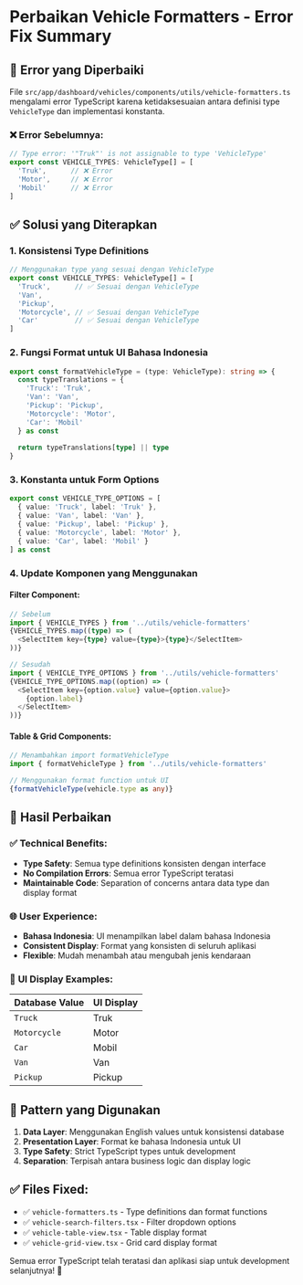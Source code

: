 # Perbaikan Vehicle Formatters - Error Fix Summary

## 🐛 **Error yang Diperbaiki**

File `src/app/dashboard/vehicles/components/utils/vehicle-formatters.ts` mengalami error TypeScript karena ketidaksesuaian antara definisi type `VehicleType` dan implementasi konstanta.

### ❌ **Error Sebelumnya:**
```typescript
// Type error: '"Truk"' is not assignable to type 'VehicleType'
export const VEHICLE_TYPES: VehicleType[] = [
  'Truk',      // ❌ Error
  'Motor',     // ❌ Error  
  'Mobil'      // ❌ Error
]
```

## ✅ **Solusi yang Diterapkan**

### 1. **Konsistensi Type Definitions**
```typescript
// Menggunakan type yang sesuai dengan VehicleType
export const VEHICLE_TYPES: VehicleType[] = [
  'Truck',      // ✅ Sesuai dengan VehicleType
  'Van', 
  'Pickup',
  'Motorcycle', // ✅ Sesuai dengan VehicleType
  'Car'         // ✅ Sesuai dengan VehicleType
]
```

### 2. **Fungsi Format untuk UI Bahasa Indonesia**
```typescript
export const formatVehicleType = (type: VehicleType): string => {
  const typeTranslations = {
    'Truck': 'Truk',
    'Van': 'Van',
    'Pickup': 'Pickup',
    'Motorcycle': 'Motor',
    'Car': 'Mobil'
  } as const
  
  return typeTranslations[type] || type
}
```

### 3. **Konstanta untuk Form Options**
```typescript
export const VEHICLE_TYPE_OPTIONS = [
  { value: 'Truck', label: 'Truk' },
  { value: 'Van', label: 'Van' },
  { value: 'Pickup', label: 'Pickup' },
  { value: 'Motorcycle', label: 'Motor' },
  { value: 'Car', label: 'Mobil' }
] as const
```

### 4. **Update Komponen yang Menggunakan**

#### Filter Component:
```typescript
// Sebelum
import { VEHICLE_TYPES } from '../utils/vehicle-formatters'
{VEHICLE_TYPES.map((type) => (
  <SelectItem key={type} value={type}>{type}</SelectItem>
))}

// Sesudah  
import { VEHICLE_TYPE_OPTIONS } from '../utils/vehicle-formatters'
{VEHICLE_TYPE_OPTIONS.map((option) => (
  <SelectItem key={option.value} value={option.value}>
    {option.label}
  </SelectItem>
))}
```

#### Table & Grid Components:
```typescript
// Menambahkan import formatVehicleType
import { formatVehicleType } from '../utils/vehicle-formatters'

// Menggunakan format function untuk UI
{formatVehicleType(vehicle.type as any)}
```

## 🎯 **Hasil Perbaikan**

### ✅ **Technical Benefits:**
- **Type Safety**: Semua type definitions konsisten dengan interface
- **No Compilation Errors**: Semua error TypeScript teratasi
- **Maintainable Code**: Separation of concerns antara data type dan display format

### 🌐 **User Experience:**
- **Bahasa Indonesia**: UI menampilkan label dalam bahasa Indonesia
- **Consistent Display**: Format yang konsisten di seluruh aplikasi
- **Flexible**: Mudah menambah atau mengubah jenis kendaraan

### 📱 **UI Display Examples:**
| Database Value | UI Display |
|---------------|------------|
| `Truck` | Truk |
| `Motorcycle` | Motor |
| `Car` | Mobil |
| `Van` | Van |
| `Pickup` | Pickup |

## 🔧 **Pattern yang Digunakan**

1. **Data Layer**: Menggunakan English values untuk konsistensi database
2. **Presentation Layer**: Format ke bahasa Indonesia untuk UI
3. **Type Safety**: Strict TypeScript types untuk development
4. **Separation**: Terpisah antara business logic dan display logic

## ✅ **Files Fixed:**

- ✅ `vehicle-formatters.ts` - Type definitions dan format functions
- ✅ `vehicle-search-filters.tsx` - Filter dropdown options
- ✅ `vehicle-table-view.tsx` - Table display format
- ✅ `vehicle-grid-view.tsx` - Grid card display format

Semua error TypeScript telah teratasi dan aplikasi siap untuk development selanjutnya! 🎉
